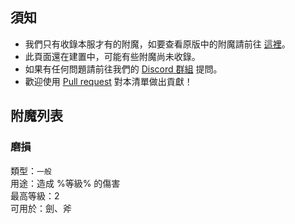## 須知
- 我們只有收錄本服才有的附魔，如要查看原版中的附魔請前往 [這裡](https://minecraft.fandom.com/zh/wiki/%E9%99%84%E9%AD%94?variant=zh-tw#%E9%AD%94%E5%92%92%E6%A6%82%E8%BF%B0)。
- 此頁面還在建置中，可能有些附魔尚未收錄。
- 如果有任何問題請前往我們的 [Discord 群組](https://discord.gg/pyNS5xAvMs) 提問。
- 歡迎使用 [Pull request](https://github.com/milkteamc/wiki/pulls) 對本清單做出貢獻！
## 附魔列表
### 磨損
類型：`一般`  
用途：造成 %等級% 的傷害  
最高等級：2  
可用於：劍、斧  
